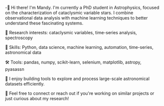 -👋 Hi there! I'm Mandy.
I'm currently a PhD student in Astrophysics, focused on the characterization of cataclysmic variable stars. 
I combine observational data analysis with machine learning techniques to better understand these fascinating systems.

🔭 Research interests: cataclysmic variables, time-series analysis, spectroscopy

🧠 Skills: Python, data science, machine learning, automation, time-series, astronomical data

🛠️ Tools: pandas, numpy, scikit-learn, selenium, matplotlib, astropy, pyasassn

🌌 I enjoy building tools to explore and process large-scale astronomical datasets efficiently.

💬 Feel free to connect or reach out if you're working on similar projects or just curious about my research!

<!---
astromandy/astromandy is a ✨ special ✨ repository because its `README.md` (this file) appears on your GitHub profile.
You can click the Preview link to take a look at your changes.
--->
